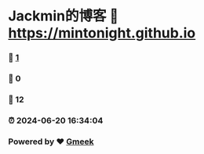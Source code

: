 # Jackmin的博客 :link: https://mintonight.github.io 
### :page_facing_up: [1](https://mintonight.github.io/tag.html) 
### :speech_balloon: 0 
### :hibiscus: 12 
### :alarm_clock: 2024-06-20 16:34:04 
### Powered by :heart: [Gmeek](https://github.com/Meekdai/Gmeek)
